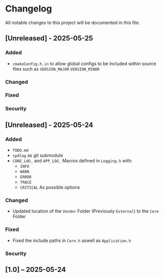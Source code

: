 # Changelog

All notable changes to this project will be documented in this file.

## [Unreleased] - 2025-05-25

### Added

- `cmakeConfig.h.in` to allow global configs to be included within source files such as `VERSION_MAJOR` `VERSION_MINOR`

### Changed

### Fixed

### Security

## [Unreleased] - 2025-05-24

### Added

- `TODO.md`
- `spdlog` as git submodule
- `CORE_LOG_` and `APP_LOG_` Macros defined in `Logging.h` with:
  - `INFO`
  - `WARN`
  - `ERROR`
  - `TRACE`
  - `CRITICAL`
    As possible options

### Changed

- Updated location of the `Vendor` Folder (Previously `External`) to the `Core` Folder

### Fixed

- Fixed the include paths in `Core.h` aswell as `Application.h`

### Security

## [1.0] – 2025-05-24
